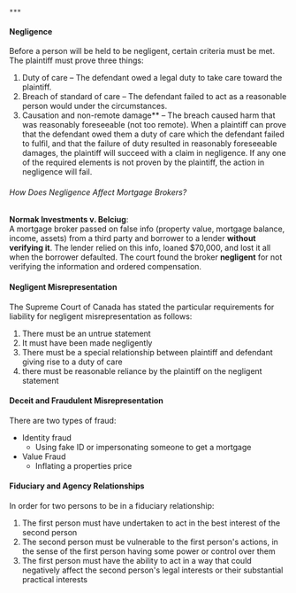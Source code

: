 `***`
#### Negligence
Before a person will be held to be negligent, certain criteria must be met. The plaintiff must prove three things:
1. Duty of care – The defendant owed a legal duty to take care toward the plaintiff.
2. Breach of standard of care – The defendant failed to act as a reasonable person would under the circumstances.
3. Causation and non-remote damage** – The breach caused harm that was reasonably foreseeable (not too remote).
When a plaintiff can prove that the defendant owed them a duty of care which the defendant failed to fulfil, and that the failure of duty resulted in reasonably foreseeable damages, the plaintiff will succeed with a claim in negligence. If any one of the required elements is not proven by the plaintiff, the action in negligence will fail.

###### How Does Negligence Affect Mortgage Brokers?
**Normak Investments v. Belciug**:  
A mortgage broker passed on false info (property value, mortgage balance, income, assets) from a third party and borrower to a lender **without verifying it**. The lender relied on this info, loaned $70,000, and lost it all when the borrower defaulted. The court found the broker **negligent** for not verifying the information and ordered compensation.

#### Negligent Misrepresentation
The Supreme Court of Canada has stated the particular requirements for liability for negligent misrepresentation as follows:
1. There must be an untrue statement
2. It must have been made negligently
3. There must be a special relationship between plaintiff and defendant giving rise to a duty of care
4. there must be reasonable reliance by the plaintiff on the negligent statement

#### Deceit and Fraudulent Misrepresentation
There are two types of fraud:
* Identity fraud
	* Using fake ID or impersonating someone to get a mortgage
* Value Fraud
	* Inflating a properties price

#### Fiduciary and Agency Relationships
In order for two persons to be in a fiduciary relationship:
1. The first person must have undertaken to act in the best interest of the second person
2. The second person must be vulnerable to the first person's actions, in the sense of the first person having some power or control over them
3. The first person must have the ability to act in a way that could negatively affect the second person's legal interests or their substantial practical interests

